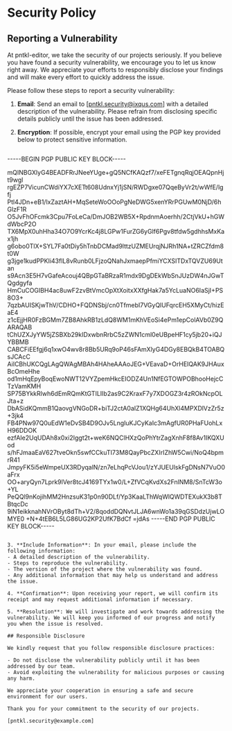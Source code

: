 # Security Policy

## Reporting a Vulnerability

At pntkl-editor, we take the security of our projects seriously. If you believe you have found a security vulnerability, we encourage you to let us know right away. We appreciate your efforts to responsibly disclose your findings and will make every effort to quickly address the issue.

Please follow these steps to report a security vulnerability:

1. **Email**: Send an email to [pntkl.security@ixqus.com] with a detailed description of the vulnerability. Please refrain from disclosing specific details publicly until the issue has been addressed.

2. **Encryption**: If possible, encrypt your email using the PGP key provided below to protect sensitive information.

   ```
-----BEGIN PGP PUBLIC KEY BLOCK-----

mQINBGXlyG4BEADFRrJNeeYUge+gQ5NCfKAQzf7/xeFETgnqRqjOEAQpnHjt9wgl
rgEZP7VicunCWdiYX7cXETt608UdnxYj1jSN/RWDgxe07QqeByVr2t/wWfE/lgfj
Ptl4JDn+eB1/lxZaztAH+MqSeteWoOOoPgNeDWG5xenYRrPGUwM0NjD/6hGlzF1R
O5JvFhOFcmk3Cpu7FoLeCa/DmJOB2WB5X+RpdnmAoerhh/2CtjVkU+hGWdWbcP2O
TX6MpX0uhHha34O7O9YcrKc4j8LGPw1FurZG6yGlf6Pgv8tfdw5gdhhsMxKax1jh
g6obo0TlX+SYL7Fa0tDiy5hTnbDCMad9lttzUZMEUrqjNJRh1NA+tZRCZfdm8t0W
g3jge1kudPPKIi43flL8vRunb0LFjzoQNahJxmaepPfmiYCXSITDxTQVZU69Utan
s9Acn3E5H7vGafeAcouj4QBpGTaBRzaR1mdx9DgDEkWbSnJUzDW4nJGwTQgdgyfa
HmCuCOGIBH4ac8uwF2zvBtVmcOpXtXoitxXXfgHak7a5YcLuaNO6IaSjI+PS8O3+
7qzbAUISKjwThV/CDHO+FQDNSbj/cn0TfmebI7VGyQlUFqrcEH5XMyCt/hizEaE4
z1cEjjHR0FzBGMm7ZB8AhkRB1zLdQ8WM1mKhVEoSi4ePm1epColAVb0Z9QARAQAB
tChUZXJyYW5jZSBXb29kIDxwbnRrbC5zZWN1cml0eUBpeHF1cy5jb20+iQJYBBMB
CABCFiEEfgj6q1xwO4wv8r8Bb5URq9oP46sFAmXlyG4DGy8EBQkB4TOABQsJCAcC
AiICBhUKCQgLAgQWAgMBAh4HAheAAAoJEG+VEavaD+OrHEIQAK9JHAuxBcOmeHhe
od1mHqEpyBoqEwoNWT12VYZpemHkcEIODZ4Un1NfEGTOWPOBhooHejcCTzVamKMH
SP75BYkkRlwh6dEmRQmKtGTILIIb2as9C2KraxF7y7XDOGZ3r4zROkNcpOLJta+z
DbASidKQmmB1QaovgVNGoDR+biTJ2ctA0aIZ1XQHg64UhXl4MPXDlVzZr5z+3jk4
FB4PNw97Q0uEdW1eDvSB4D9OJv5LngIuKJCyKaIc3mAgfUR0PHaFUohLxH96DDOK
ezfAIe2UqUDAh8x0xi2Iggt2t+weK6NQClHXzQoPhYtrZagXnhF8f8Av1IKQXUod
s/hFJmaaEaV627tveOkn5swfCCkuTI73M8QayPbcZXIrIZhW5Cwi/NoQ4bpmrR41
JmpyFK5i5eWmpeUX3RDyqalN/zn7eLhqPcVJou1/zYJUEUlskFgDNsN7VuO0aFrx
OO+aryQyn7Lprk9lVer8tcJ4169TYx1w0/L+ZfVCqKvdXs2FnlNM8/SnTcW3o+YL
PeQQl9nKojihMM2HnzsuK31p0n90DLf/Yp3KaaLThWqWlQWDTEXukX3b8TBtqcDc
9iN1eikknahNVrOByt8dTh+V2/8qoddDQNvtJLJA6wnWo1a39qGSDdzUjwLOMYE0
+N+4tEB6L5LG86UG2KP2UfK7BdCf
=jdAs
-----END PGP PUBLIC KEY BLOCK-----
   ```

3. **Include Information**: In your email, please include the following information:
   - A detailed description of the vulnerability.
   - Steps to reproduce the vulnerability.
   - The version of the project where the vulnerability was found.
   - Any additional information that may help us understand and address the issue.

4. **Confirmation**: Upon receiving your report, we will confirm its receipt and may request additional information if necessary.

5. **Resolution**: We will investigate and work towards addressing the vulnerability. We will keep you informed of our progress and notify you when the issue is resolved.

## Responsible Disclosure

We kindly request that you follow responsible disclosure practices:

- Do not disclose the vulnerability publicly until it has been addressed by our team.
- Avoid exploiting the vulnerability for malicious purposes or causing any harm.

We appreciate your cooperation in ensuring a safe and secure environment for our users.

Thank you for your commitment to the security of our projects.

[pntkl.security@example.com]
